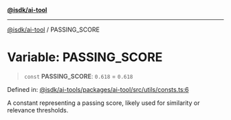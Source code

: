 [**@isdk/ai-tool**](../README.md)

***

[@isdk/ai-tool](../globals.md) / PASSING\_SCORE

# Variable: PASSING\_SCORE

> `const` **PASSING\_SCORE**: `0.618` = `0.618`

Defined in: [@isdk/ai-tools/packages/ai-tool/src/utils/consts.ts:6](https://github.com/isdk/ai-tool.js/blob/209a87173b5eabb2f81db6ea9a6784f34c24e271/src/utils/consts.ts#L6)

A constant representing a passing score, likely used for similarity or relevance thresholds.
